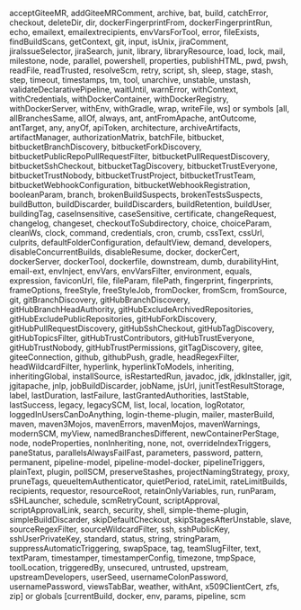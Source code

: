 ﻿acceptGiteeMR, addGiteeMRComment, archive, bat, build, catchError, checkout, deleteDir, dir, dockerFingerprintFrom, dockerFingerprintRun, echo, emailext, emailextrecipients, envVarsForTool, error, fileExists, findBuildScans, getContext, git, input, isUnix, jiraComment, jiraIssueSelector, jiraSearch, junit, library, libraryResource, load, lock, mail, milestone, node, parallel, powershell, properties, publishHTML, pwd, pwsh, readFile, readTrusted, resolveScm, retry, script, sh, sleep, stage, stash, step, timeout, timestamps, tm, tool, unarchive, unstable, unstash, validateDeclarativePipeline, waitUntil, warnError, withContext, withCredentials, withDockerContainer, withDockerRegistry, withDockerServer, withEnv, withGradle, wrap, writeFile, ws] or symbols [all, allBranchesSame, allOf, always, ant, antFromApache, antOutcome, antTarget, any, anyOf, apiToken, architecture, archiveArtifacts, artifactManager, authorizationMatrix, batchFile, bitbucket, bitbucketBranchDiscovery, bitbucketForkDiscovery, bitbucketPublicRepoPullRequestFilter, bitbucketPullRequestDiscovery, bitbucketSshCheckout, bitbucketTagDiscovery, bitbucketTrustEveryone, bitbucketTrustNobody, bitbucketTrustProject, bitbucketTrustTeam, bitbucketWebhookConfiguration, bitbucketWebhookRegistration, booleanParam, branch, brokenBuildSuspects, brokenTestsSuspects, buildButton, buildDiscarder, buildDiscarders, buildRetention, buildUser, buildingTag, caseInsensitive, caseSensitive, certificate, changeRequest, changelog, changeset, checkoutToSubdirectory, choice, choiceParam, cleanWs, clock, command, credentials, cron, crumb, cssText, cssUrl, culprits, defaultFolderConfiguration, defaultView, demand, developers, disableConcurrentBuilds, disableResume, docker, dockerCert, dockerServer, dockerTool, dockerfile, downstream, dumb, durabilityHint, email-ext, envInject, envVars, envVarsFilter, environment, equals, expression, faviconUrl, file, fileParam, filePath, fingerprint, fingerprints, frameOptions, freeStyle, freeStyleJob, fromDocker, fromScm, fromSource, git, gitBranchDiscovery, gitHubBranchDiscovery, gitHubBranchHeadAuthority, gitHubExcludeArchivedRepositories, gitHubExcludePublicRepositories, gitHubForkDiscovery, gitHubPullRequestDiscovery, gitHubSshCheckout, gitHubTagDiscovery, gitHubTopicsFilter, gitHubTrustContributors, gitHubTrustEveryone, gitHubTrustNobody, gitHubTrustPermissions, gitTagDiscovery, gitee, giteeConnection, github, githubPush, gradle, headRegexFilter, headWildcardFilter, hyperlink, hyperlinkToModels, inheriting, inheritingGlobal, installSource, isRestartedRun, javadoc, jdk, jdkInstaller, jgit, jgitapache, jnlp, jobBuildDiscarder, jobName, jsUrl, junitTestResultStorage, label, lastDuration, lastFailure, lastGrantedAuthorities, lastStable, lastSuccess, legacy, legacySCM, list, local, location, logRotator, loggedInUsersCanDoAnything, login-theme-plugin, mailer, masterBuild, maven, maven3Mojos, mavenErrors, mavenMojos, mavenWarnings, modernSCM, myView, namedBranchesDifferent, newContainerPerStage, node, nodeProperties, nonInheriting, none, not, overrideIndexTriggers, paneStatus, parallelsAlwaysFailFast, parameters, password, pattern, permanent, pipeline-model, pipeline-model-docker, pipelineTriggers, plainText, plugin, pollSCM, preserveStashes, projectNamingStrategy, proxy, pruneTags, queueItemAuthenticator, quietPeriod, rateLimit, rateLimitBuilds, recipients, requestor, resourceRoot, retainOnlyVariables, run, runParam, sSHLauncher, schedule, scmRetryCount, scriptApproval, scriptApprovalLink, search, security, shell, simple-theme-plugin, simpleBuildDiscarder, skipDefaultCheckout, skipStagesAfterUnstable, slave, sourceRegexFilter, sourceWildcardFilter, ssh, sshPublicKey, sshUserPrivateKey, standard, status, string, stringParam, suppressAutomaticTriggering, swapSpace, tag, teamSlugFilter, text, textParam, timestamper, timestamperConfig, timezone, tmpSpace, toolLocation, triggeredBy, unsecured, untrusted, upstream, upstreamDevelopers, userSeed, usernameColonPassword, usernamePassword, viewsTabBar, weather, withAnt, x509ClientCert, zfs, zip] or globals [currentBuild, docker, env, params, pipeline, scm
